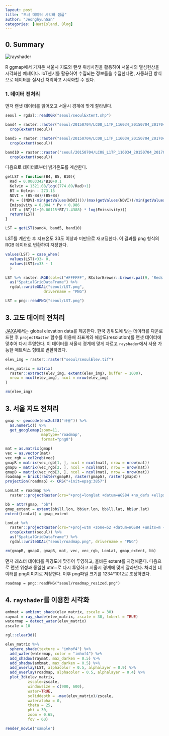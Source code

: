 ```yaml
---
layout: post
title: "도시 데이터 시각화 샘플"
author: "JeonghyunGan"
categories: [HeatIsland, Blog]
---
```


## 0. Summary

![rayshader](/assets/article_images/rayshader.gif)


R ggmap에서 가져온 서울시 지도와 랜샛 위성사진을 활용하여 서울시의 열섬현상을 시각화한 예제이다. IoT센서를 활용하여 수집되는 정보들을 수집한다면, 자동화된 방식으로 데이터를 실시간 처리하고 시각화할 수 있다.

### 1. 데이터 전처리

먼저 랜샛 데이터를 읽어오고 서울시 경계에 맞게 잘라낸다.

```r
seoul = rgdal::readOGR("seoul/seoulExtent.shp")

band4 = raster::raster("seoul/20150704/LC08_L1TP_116034_20150704_20170407_01_T1_B4.TIF") %>%
  crop(extent(seoul))

band5 = raster::raster("seoul/20150704/LC08_L1TP_116034_20150704_20170407_01_T1_B5.TIF") %>%
  crop(extent(seoul))

band10 = raster::raster("seoul/20150704/LC08_L1TP_116034_20150704_20170407_01_T1_B10.TIF") %>%
  crop(extent(seoul))
```

다음으로 데이터로부터 밝기온도를 계산한다.

```r
getLST = function(B4, B5, B10){
  Rad = 0.0003342*B10+0.1
  Kelvin = 1321.08/log((774.89/Rad)+1)
  BT = Kelvin - 273.15
  NDVI = (B5-B4)/(B5+B4)
  Pv = ((NDVI-min(getValues(NDVI)))/(max(getValues(NDVI))/min(getValues(NDVI))))^2
  Emissivity = 0.004 * Pv + 0.986
  LST = (BT/(1+(0.00115*BT/1.4388) * log(Emissivity)))
  return(LST)
}

LST = getLST(band4, band5, band10)
```

LST를 계산한 후 지표온도 33도 이상과 미만으로 재코딩한다. 이 결과를 png 형식의 RGB 데이터로 변환하여 저장한다.

```r
values(LST) = case_when(
  values(LST)<33~ 0,
  values(LST)>=33 ~ 1
  )

LST %>% raster::RGB(col=c("#FFFFFF", RColorBrewer::brewer.pal(9, 'Reds')[6])) %>%
  as("SpatialGridDataFrame") %>%
  rgdal::writeGDAL("seoul/LST.png",
                 drivername = "PNG")

LST = png::readPNG("seoul/LST.png")
```

## 3. 고도 데이터 전처리

[JAXA](https://www.eorc.jaxa.jp/ALOS/en/aw3d30/)에서는 global elevation data를 제공한다. 한국 경위도에 맞는 데이터를 다운로드한 후  ``projectRaster`` 함수를 이용해 좌표계와 해상도(resolution)를 랜샛 데이터에 맞추어 다시 투영한다. 이 데이터를 서울시 경계에 맞게 자르고 ``rayshader``에서 사용 가능한 매트릭스 형태로 변환하였다.

```r
elev_img = raster::raster("seoul/seoulElev.tif")

elev_matrix = matrix(
  raster::extract(elev_img, extent(elev_img), buffer = 1000),
  nrow = ncol(elev_img), ncol = nrow(elev_img)
)

rm(elev_img)
```

## 3. 서울 지도 전처리

```r
gmap <- geocode(enc2utf8("서울")) %>%
  as.numeric() %>%
  get_googlemap(zoom=11,
                maptype='roadmap',
                format="png8")

mat = as.matrix(gmap)
vec = as.vector(mat)
vec_rgb = col2rgb(vec)
gmapR = matrix(vec_rgb[1, ], ncol = ncol(mat), nrow = nrow(mat))
gmapG = matrix(vec_rgb[2, ], ncol = ncol(mat), nrow = nrow(mat))
gmapB = matrix(vec_rgb[3, ], ncol = ncol(mat), nrow = nrow(mat))
roadmap = brick(raster(gmapR), raster(gmapG), raster(gmapB))
projection(roadmap) <- CRS("+init=epsg:3857")

LonLat = roadmap %>%
  raster::projectRaster(crs="+proj=longlat +datum=WGS84 +no_defs +ellps=WGS84 +towgs84=0,0,0")

bb = attr(gmap, "bb")
gmap_extent = extent(bb$ll.lon, bb$ur.lon, bb$ll.lat, bb$ur.lat)
extent(LonLat) = gmap_extent

LonLat %>%
  raster::projectRaster(crs="+proj=utm +zone=52 +datum=WGS84 +units=m +no_defs +ellps=WGS84 +towgs84=0,0,0") %>%
  crop(extent(seoul)) %>%
  as("SpatialGridDataFrame") %>%
  rgdal::writeGDAL("seoul/roadmap.png", drivername = "PNG")

rm(gmapR, gmapG, gmapB, mat, vec, vec_rgb, LonLat, gmap_extent, bb)
```

먼저 래스터 데이터를 위경도에 맞추어 투영하고, 올바른 extent를 지정해준다. 다음으로 랜샛 위성과 동일한 utm+로 다시 투영하고 서울시 경계에 맞게 잘라낸다. 처리한 데이터를 png이미지로 저장한다. 이후 png파일 크기를 1234*1012로 조정하였다.

```{r}
roadmap = png::readPNG("seoul/roadmap_resized.png")
```

## 4. ``rayshader``를 이용한 시각화

```r
ambmat = ambient_shade(elev_matrix, zscale = 30)
raymat = ray_shade(elev_matrix, zscale = 30, lmbert = TRUE)
watermap = detect_water(elev_matrix)
zscale = 10

rgl::clear3d()

elev_matrix %>%
  sphere_shade(texture = "imhof4") %>%
  add_water(watermap, color = "imhof4") %>%
  add_shadow(raymat, max_darken = 0.5) %>%
  add_shadow(ambmat, max_darken = 0.5) %>%
  add_overlay(LST, alphacolor = 0.5, alphalayer = 0.9) %>%
  add_overlay(roadmap, alphacolor = 0.5, alphalayer = 0.4) %>%
  plot_3d(elev_matrix,
          zscale=zscale,
          windowsize = c(900, 600),
          water=TRUE,
          soliddepth = -max(elev_matrix)/zscale,
          wateralpha = 0,
          theta = 25,
          phi = 30,
          zoom = 0.65,
          fov = 60)

render_movie("sample")
```
